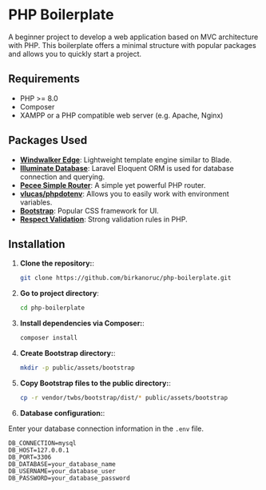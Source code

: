 # PHP Boilerplate

A beginner project to develop a web application based on MVC architecture with PHP. This boilerplate offers a minimal structure with popular packages and allows you to quickly start a project.

## Requirements

- PHP >= 8.0
- Composer
- XAMPP or a PHP compatible web server (e.g. Apache, Nginx)

## Packages Used

- **[Windwalker Edge](https://github.com/windwalker-io/edge)**: Lightweight template engine similar to Blade.
- **[Illuminate Database](https://laravel.com/docs/10.x/eloquent)**: Laravel Eloquent ORM is used for database connection and querying.
- **[Pecee Simple Router](https://github.com/skipperbent/simple-php-router)**: A simple yet powerful PHP router.
- **[vlucas/phpdotenv](https://github.com/vlucas/phpdotenv)**: Allows you to easily work with environment variables.
- **[Bootstrap](https://getbootstrap.com/)**: Popular CSS framework for UI.
- **[Respect Validation](https://respect-validation.readthedocs.io/en/latest/)**: Strong validation rules in PHP.

## Installation

1. **Clone the repository:**:
   ```bash
   git clone https://github.com/birkanoruc/php-boilerplate.git
   ```
2. **Go to project directory**:
   ```bash
   cd php-boilerplate
   ```
3. **Install dependencies via Composer:**:
   ```bash
   composer install
   ```
4. **Create Bootstrap directory:**:
   ```bash
   mkdir -p public/assets/bootstrap
   ```
5. **Copy Bootstrap files to the public directory:**:
   ```bash
   cp -r vendor/twbs/bootstrap/dist/* public/assets/bootstrap
   ```
6. **Database configuration:**:

Enter your database connection information in the `.env` file.

```env
DB_CONNECTION=mysql
DB_HOST=127.0.0.1
DB_PORT=3306
DB_DATABASE=your_database_name
DB_USERNAME=your_database_user
DB_PASSWORD=your_database_password
```

